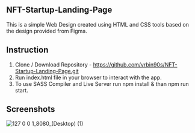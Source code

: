 ## NFT-Startup-Landing-Page

This is a simple Web Design created using HTML and CSS tools based on the design provided from Figma.

## Instruction

1. Clone / Download Repository - https://github.com/vrbin90s/NFT-Startup-Landing-Page.git
2. Run index.html file in your browser to interact with the app.
3. To use SASS Compiler and Live Server run npm install & than npm run start.

## Screenshots
![127 0 0 1_8080_(Desktop) (1)](https://user-images.githubusercontent.com/72602872/232462872-6cee87ea-9bb6-4380-9252-d82eada4f581.png)
